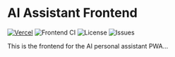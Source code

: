 # AI Assistant Frontend

[![Vercel](https://vercelbadge.vercel.app/api/Calathea-Z/project-bulldog-frontend)](https://project-bulldog-frontend.vercel.app)
![Frontend CI](https://github.com/Calathea-Z/project-bulldog-frontend/actions/workflows/ci.yml/badge.svg)
![License](https://img.shields.io/github/license/Calathea-Z/project-bulldog-frontend)
![Issues](https://img.shields.io/github/issues/Calathea-Z/project-bulldog-frontend)

This is the frontend for the AI personal assistant PWA...

